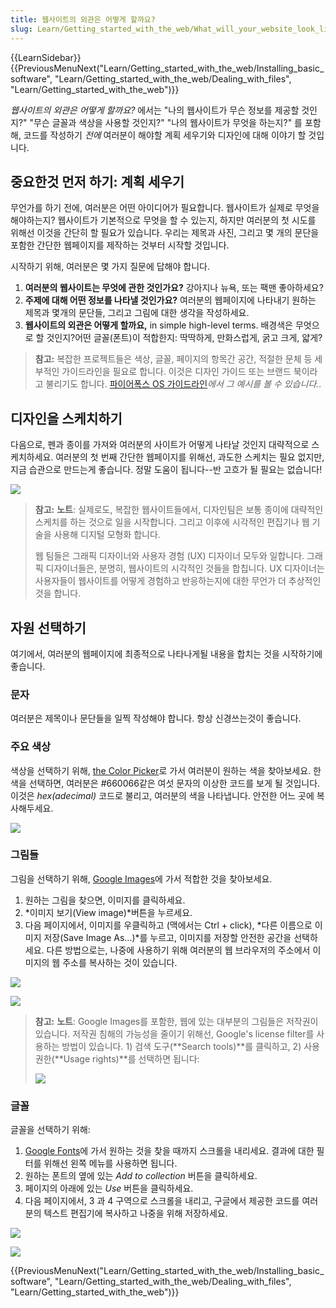 ```yaml
---
title: 웹사이트의 외관은 어떻게 할까요?
slug: Learn/Getting_started_with_the_web/What_will_your_website_look_like
---
```


{{LearnSidebar}}{{PreviousMenuNext("Learn/Getting_started_with_the_web/Installing_basic_software", "Learn/Getting_started_with_the_web/Dealing_with_files", "Learn/Getting_started_with_the_web")}}

_웹사이트의 외관은 어떻게 할까요?_ 에서는 "나의 웹사이트가 무슨 정보를 제공할 것인지?" "무슨 글꼴과 색상을 사용할 것인지?" "나의 웹사이트가 무엇을 하는지?" 를 포함해, 코드를 작성하기 _전에_ 여러분이 해야할 계획 세우기와 디자인에 대해 이야기 할 것입니다.

## 중요한것 먼저 하기: 계획 세우기

무언가를 하기 전에, 여러분은 어떤 아이디어가 필요합니다. 웹사이트가 실제로 무엇을 해야하는지? 웹사이트가 기본적으로 무엇을 할 수 있는지, 하지만 여러분의 첫 시도를 위해선 이것을 간단히 할 필요가 있습니다. 우리는 제목과 사진, 그리고 몇 개의 문단을 포함한 간단한 웹페이지를 제작하는 것부터 시작할 것입니다.

시작하기 위해, 여러분은 몇 가지 질문에 답해야 합니다.

1. **여러분의 웹사이트는 무엇에 관한 것인가요?** 강아지나 뉴욕, 또는 팩맨 좋아하세요?
2. **주제에 대해 어떤 정보를 나타낼 것인가요?** 여러분의 웹페이지에 나타내기 원하는 제목과 몇개의 문단들, 그리고 그림에 대한 생각을 작성하세요.
3. **웹사이트의 외관은 어떻게 할까요,** in simple high-level terms. 배경색은 무엇으로 할 것인지?어떤 글꼴(폰트)이 적합한지: 딱딱하게, 만화스럽게, 굵고 크게, 얇게?

> **참고:** 복잡한 프로젝트들은 색상, 글꼴, 페이지의 항목간 공간, 적절한 문체 등 세부적인 가이드라인을 필요로 합니다. 이것은 디자인 가이드 또는 브랜드 북이라고 불리기도 합니다. [파이어폭스 OS 가이드라인](https://www.mozilla.org/en-US/styleguide/products/firefox-os/)_에서 그 예시를 볼 수 있습니다._.

## 디자인을 스케치하기

다음으로, 펜과 종이를 가져와 여러분의 사이트가 어떻게 나타날 것인지 대략적으로 스케치하세요. 여러분의 첫 번째 간단한 웹페이지를 위해선, 과도한 스케치는 필요 없지만, 지금 습관으로 만드는게 좋습니다. 정말 도움이 됩니다--반 고흐가 될 필요는 없습니다!

![](website-drawing-scan.png)

> **참고:** **노트**: 실제로도, 복잡한 웹사이트들에서, 디자인팀은 보통 종이에 대략적인 스케치를 하는 것으로 일을 시작합니다. 그리고 이후에 시각적인 편집기나 웹 기술을 사용해 디지털 모형화 합니다.
>
> 웹 팀들은 그래픽 디자이너와 사용자 경험 (UX) 디자이너 모두와 일합니다. 그래픽 디자이너들은, 분명히, 웹사이트의 시각적인 것들을 합칩니다. UX 디자이너는 사용자들이 웹사이트를 어떻게 경험하고 반응하는지에 대한 무언가 더 추상적인 것을 합니다.

## 자원 선택하기

여기에서, 여러분의 웹페이지에 최종적으로 나타나게될 내용을 합치는 것을 시작하기에 좋습니다.

### 문자

여러분은 제목이나 문단들을 일찍 작성해야 합니다. 항상 신경쓰는것이 좋습니다.

### 주요 색상

색상을 선택하기 위해, [the Color Picker](/ko/docs/Web/CSS/CSS_Colors/Color_picker_tool)로 가서 여러분이 원하는 색을 찾아보세요. 한 색을 선택하면, 여러분은 #660066같은 여섯 문자의 이상한 코드를 보게 될 것입니다. 이것은 _hex(adecimal)_ 코드로 불리고, 여러분의 색을 나타냅니다. 안전한 어느 곳에 복사해두세요.

![](https://mdn.mozillademos.org/files/8975/Screenshot%20from%202014-11-03%2017:40:49.png)

### 그림들

그림을 선택하기 위해, [Google Images](https://www.google.com/imghp?gws_rd=ssl)에 가서 적합한 것을 찾아보세요.

1. 원하는 그림을 찾으면, 이미지를 클릭하세요.
2. *이미지 보기(View image)*버튼을 누르세요.
3. 다음 페이지에서, 이미지를 우클릭하고 (맥에서는 Ctrl + click), *다른 이름으로 이미지 저장(Save Image As...)*를 누르고, 이미지를 저장할 안전한 공간을 선택하세요. 다른 방법으로는, 나중에 사용하기 위해 여러분의 웹 브라우저의 주소에서 이미지의 웹 주소를 복사하는 것이 있습니다.

![](https://mdn.mozillademos.org/files/8985/Screenshot%20from%202014-11-04%2015:09:21.png)

![](https://mdn.mozillademos.org/files/8989/Screenshot%20from%202014-11-04%2015:20:48.png)

> **참고:** **노트**: Google Images를 포함한, 웹에 있는 대부분의 그림들은 저작권이 있습니다. 저작권 침해의 가능성을 줄이기 위해선, Google's license filter를 사용하는 방법이 있습니다. 1) 검색 도구(**Search tools)**를 클릭하고, 2) 사용 권한(**Usage rights)**를 선택하면 됩니다:
>
> ![](https://mdn.mozillademos.org/files/8981/Screenshot%20from%202014-11-04%2014:27:45.png)

### 글꼴

글꼴을 선택하기 위해:

1. [Google Fonts](http://www.google.com/fonts)에 가서 원하는 것을 찾을 때까지 스크롤을 내리세요. 결과에 대한 필터를 위해선 왼쪽 메뉴를 사용하면 됩니다.
2. 원하는 폰트의 옆에 있는 _Add to collection_ 버튼을 클릭하세요.
3. 페이지의 아래에 있는 _Use_ 버튼을 클릭하세요.
4. 다음 페이지에서, 3 과 4 구역으로 스크롤을 내리고, 구글에서 제공한 코드를 여러분의 텍스트 편집기에 복사하고 나중을 위해 저장하세요.

![](https://mdn.mozillademos.org/files/8991/Screenshot%20from%202014-11-04%2015:38:14.png)

![](https://mdn.mozillademos.org/files/8993/Screenshot%20from%202014-11-04%2015:51:36.png)

{{PreviousMenuNext("Learn/Getting_started_with_the_web/Installing_basic_software", "Learn/Getting_started_with_the_web/Dealing_with_files", "Learn/Getting_started_with_the_web")}}
